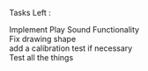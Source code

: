 Tasks Left : 

Implement Play Sound Functionality <br>
Fix drawing shape <br>
add a calibration test if necessary <br>
Test all the things 
